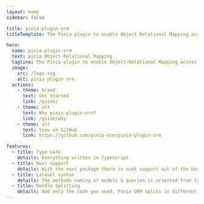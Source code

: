 ```yaml
---
layout: home
sidebar: false

title: pinia-plugin-orm
titleTemplate: The Pinia plugin to enable Object-Relational Mapping access to the Pinia Store.

hero:
  name: pinia-plugin-orm
  text: pinia Object-Relational Mapping
  tagline: The Pinia plugin to enable Object-Relational Mapping access to the Pinia Store.
  image:
    src: /logo.svg
    alt: pinia plugin orm
  actions:
    - theme: brand
      text: Get Started
      link: /guide/
    - theme: alt
      text: Why pinia-plugin-orm?
      link: /guide/why
    - theme: alt
      text: View on GitHub
      link: https://github.com/pinia-orm/pinia-plugin-orm

features:
  - title: Type safe
    details: Everything written in typescript
  - title: Nuxt support
    details: With the nuxt package there is nuxt support out of the box
  - title: Laravel syntax
    details: The methods naming of models & queries is oriented from laravel.
  - title: Bundle Splitting
    details: Add only the code you need. Pinia ORM splits in different bundles like "decorators", "helpers", "casts", ...
---
```

